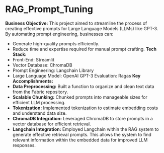 # RAG_Prompt_Tuning
**Business Objective:**
This project aimed to streamline the process of creating effective prompts for Large Language Models (LLMs) like GPT-3. By automating prompt engineering, businesses can:
- Generate high-quality prompts efficiently.
- Reduce time and expertise required for manual prompt crafting.
**Tech Stack:**
- Front-End: Streamlit
- Vector Database: ChromaDB
- Prompt Engineering: Langchain Library
- Large Language Model: OpenAI GPT-3
Evaluation: Ragas
**Key Accomplishments:**
- **Data Preprocessing:** Built a function to organize and clean text data from the Fabric repository.
- **Scalable Chunking:** Chunked prompts into manageable sizes for efficient LLM processing.
- **Tokenization:** Implemented tokenization to estimate embedding costs and understand data size.
- **ChromaDB Integration:** Leveraged ChromaDB to store prompts in a vector database for efficient retrieval.
- **Langchain Integration:** Employed Langchain within the RAG system to generate effective retrieval prompts. This allows the system to find relevant information within the embedded data for improved LLM responses.
